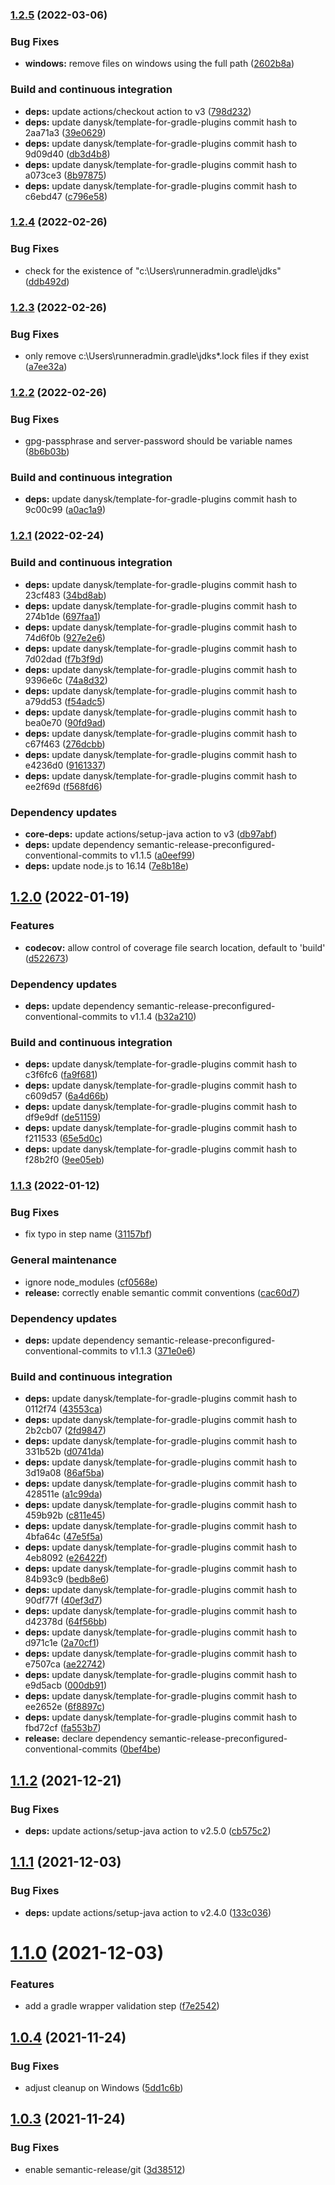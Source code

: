 ### [1.2.5](https://github.com/DanySK/build-check-deploy-gradle-action/compare/1.2.4...1.2.5) (2022-03-06)


### Bug Fixes

* **windows:** remove files on windows using the full path ([2602b8a](https://github.com/DanySK/build-check-deploy-gradle-action/commit/2602b8a404b727858d0db1ee3eb43bfb15d87f6f))


### Build and continuous integration

* **deps:** update actions/checkout action to v3 ([798d232](https://github.com/DanySK/build-check-deploy-gradle-action/commit/798d232b86183102c401b38043b2e16bfe3c0cad))
* **deps:** update danysk/template-for-gradle-plugins commit hash to 2aa71a3 ([39e0629](https://github.com/DanySK/build-check-deploy-gradle-action/commit/39e06292dd59f7e4b62f509c1c226a2e3fe48849))
* **deps:** update danysk/template-for-gradle-plugins commit hash to 9d09d40 ([db3d4b8](https://github.com/DanySK/build-check-deploy-gradle-action/commit/db3d4b8aa65da7614254f0379de55649dcec77eb))
* **deps:** update danysk/template-for-gradle-plugins commit hash to a073ce3 ([8b97875](https://github.com/DanySK/build-check-deploy-gradle-action/commit/8b97875fabeee8e7a10348e27ba57a70c4623c27))
* **deps:** update danysk/template-for-gradle-plugins commit hash to c6ebd47 ([c796e58](https://github.com/DanySK/build-check-deploy-gradle-action/commit/c796e5854c6cd6f660b831c95154156ec800ccc1))

### [1.2.4](https://github.com/DanySK/build-check-deploy-gradle-action/compare/1.2.3...1.2.4) (2022-02-26)


### Bug Fixes

* check for the existence of "c:\Users\runneradmin\.gradle\jdks\" ([ddb492d](https://github.com/DanySK/build-check-deploy-gradle-action/commit/ddb492d682d9430ca688c25bef29e480cd3b3e46))

### [1.2.3](https://github.com/DanySK/build-check-deploy-gradle-action/compare/1.2.2...1.2.3) (2022-02-26)


### Bug Fixes

* only remove c:\Users\runneradmin\.gradle\jdks\*.lock files if they exist ([a7ee32a](https://github.com/DanySK/build-check-deploy-gradle-action/commit/a7ee32aab1860b5ba0e60bae29310e58317cab57))

### [1.2.2](https://github.com/DanySK/build-check-deploy-gradle-action/compare/1.2.1...1.2.2) (2022-02-26)


### Bug Fixes

* gpg-passphrase and server-password should be variable names ([8b6b03b](https://github.com/DanySK/build-check-deploy-gradle-action/commit/8b6b03b7f402bf4435e6ae32c0d387de0255e63f))


### Build and continuous integration

* **deps:** update danysk/template-for-gradle-plugins commit hash to 9c00c99 ([a0ac1a9](https://github.com/DanySK/build-check-deploy-gradle-action/commit/a0ac1a957338c36185a38b738b6356d2a50eaecc))

### [1.2.1](https://github.com/DanySK/build-check-deploy-gradle-action/compare/1.2.0...1.2.1) (2022-02-24)


### Build and continuous integration

* **deps:** update danysk/template-for-gradle-plugins commit hash to 23cf483 ([34bd8ab](https://github.com/DanySK/build-check-deploy-gradle-action/commit/34bd8abc6c3b4a342c42968aefdf90a2d60af664))
* **deps:** update danysk/template-for-gradle-plugins commit hash to 274b1de ([697faa1](https://github.com/DanySK/build-check-deploy-gradle-action/commit/697faa1e5a5ec29dc7a3c5b84c3491172d9c7c8e))
* **deps:** update danysk/template-for-gradle-plugins commit hash to 74d6f0b ([927e2e6](https://github.com/DanySK/build-check-deploy-gradle-action/commit/927e2e699fcd8eb1d2d3cf666e720d52cfa6a894))
* **deps:** update danysk/template-for-gradle-plugins commit hash to 7d02dad ([f7b3f9d](https://github.com/DanySK/build-check-deploy-gradle-action/commit/f7b3f9d5b96986d4197d4247491fd9ce2b9f9696))
* **deps:** update danysk/template-for-gradle-plugins commit hash to 9396e6c ([74a8d32](https://github.com/DanySK/build-check-deploy-gradle-action/commit/74a8d326759bde3743cd393d20806a1fab102814))
* **deps:** update danysk/template-for-gradle-plugins commit hash to a79dd53 ([f54adc5](https://github.com/DanySK/build-check-deploy-gradle-action/commit/f54adc5d9d55995b3215423ca0ef195b8cfb5b9a))
* **deps:** update danysk/template-for-gradle-plugins commit hash to bea0e70 ([90fd9ad](https://github.com/DanySK/build-check-deploy-gradle-action/commit/90fd9ad4b03982b36614fc7b9f417a1bba5a0255))
* **deps:** update danysk/template-for-gradle-plugins commit hash to c67f463 ([276dcbb](https://github.com/DanySK/build-check-deploy-gradle-action/commit/276dcbba460b1cd7db887d799151d7cc1a35e049))
* **deps:** update danysk/template-for-gradle-plugins commit hash to e4236d0 ([9161337](https://github.com/DanySK/build-check-deploy-gradle-action/commit/9161337977a1bed74f301a3e45a12264ac163e62))
* **deps:** update danysk/template-for-gradle-plugins commit hash to ee2f69d ([f568fd6](https://github.com/DanySK/build-check-deploy-gradle-action/commit/f568fd6d6fa4080bc4450f9310607e27134f977a))


### Dependency updates

* **core-deps:** update actions/setup-java action to v3 ([db97abf](https://github.com/DanySK/build-check-deploy-gradle-action/commit/db97abf3f797051b3a8c9e2e387146e1309001f3))
* **deps:** update dependency semantic-release-preconfigured-conventional-commits to v1.1.5 ([a0eef99](https://github.com/DanySK/build-check-deploy-gradle-action/commit/a0eef99e143b75cc27a7a9e1d000c1eda5c6a3f4))
* **deps:** update node.js to 16.14 ([7e8b18e](https://github.com/DanySK/build-check-deploy-gradle-action/commit/7e8b18e6c91d2f43ca26de56eee55d25d8fafb87))

## [1.2.0](https://github.com/DanySK/build-check-deploy-gradle-action/compare/1.1.3...1.2.0) (2022-01-19)


### Features

* **codecov:** allow control of coverage file search location, default to 'build' ([d522673](https://github.com/DanySK/build-check-deploy-gradle-action/commit/d522673edb306051e40e1c389bf24cdcc23056dc))


### Dependency updates

* **deps:** update dependency semantic-release-preconfigured-conventional-commits to v1.1.4 ([b32a210](https://github.com/DanySK/build-check-deploy-gradle-action/commit/b32a21087c8d51ff0e76ae8614ecbeea9bc954da))


### Build and continuous integration

* **deps:** update danysk/template-for-gradle-plugins commit hash to c3f6fc6 ([fa9f681](https://github.com/DanySK/build-check-deploy-gradle-action/commit/fa9f6819924c850c8d61225e8a19c25bc4f53ed7))
* **deps:** update danysk/template-for-gradle-plugins commit hash to c609d57 ([6a4d66b](https://github.com/DanySK/build-check-deploy-gradle-action/commit/6a4d66ba52b0263ddd7fb7e57fe13dceb17617f2))
* **deps:** update danysk/template-for-gradle-plugins commit hash to df9e9df ([de51159](https://github.com/DanySK/build-check-deploy-gradle-action/commit/de5115989c4b59bc293eb27de1acb5ece86b2e67))
* **deps:** update danysk/template-for-gradle-plugins commit hash to f211533 ([65e5d0c](https://github.com/DanySK/build-check-deploy-gradle-action/commit/65e5d0cea031efbf4875bab40f4fe57e1c3fae68))
* **deps:** update danysk/template-for-gradle-plugins commit hash to f28b2f0 ([9ee05eb](https://github.com/DanySK/build-check-deploy-gradle-action/commit/9ee05eb3c91cef99adc6d44ac295cc97ea9fdf38))

### [1.1.3](https://github.com/DanySK/build-check-deploy-gradle-action/compare/1.1.2...1.1.3) (2022-01-12)


### Bug Fixes

* fix typo in step name ([31157bf](https://github.com/DanySK/build-check-deploy-gradle-action/commit/31157bf7d5cfaa1418f9c3e38abd535b08540c21))


### General maintenance

* ignore node_modules ([cf0568e](https://github.com/DanySK/build-check-deploy-gradle-action/commit/cf0568e87b82eecc58ad069c93e1336f56ff2cd9))
* **release:** correctly enable semantic commit conventions ([cac60d7](https://github.com/DanySK/build-check-deploy-gradle-action/commit/cac60d71fc161c601740f8808f5e55cdcc9afefc))


### Dependency updates

* **deps:** update dependency semantic-release-preconfigured-conventional-commits to v1.1.3 ([371e0e6](https://github.com/DanySK/build-check-deploy-gradle-action/commit/371e0e66304f15d3f6f50cd5a410242c2bdc0e45))


### Build and continuous integration

* **deps:** update danysk/template-for-gradle-plugins commit hash to 0112f74 ([43553ca](https://github.com/DanySK/build-check-deploy-gradle-action/commit/43553cac870946d1248b5c3c10d97e6e2d7273be))
* **deps:** update danysk/template-for-gradle-plugins commit hash to 2b2cb07 ([2fd9847](https://github.com/DanySK/build-check-deploy-gradle-action/commit/2fd984727a72327e0f9c5e98351c6fab5d8111c5))
* **deps:** update danysk/template-for-gradle-plugins commit hash to 331b52b ([d0741da](https://github.com/DanySK/build-check-deploy-gradle-action/commit/d0741da1a44a3778acafe95aac58c845badbf78a))
* **deps:** update danysk/template-for-gradle-plugins commit hash to 3d19a08 ([86af5ba](https://github.com/DanySK/build-check-deploy-gradle-action/commit/86af5ba7e0faee0d5877ad2d74c4bdfbb19c5848))
* **deps:** update danysk/template-for-gradle-plugins commit hash to 428511e ([a1c99da](https://github.com/DanySK/build-check-deploy-gradle-action/commit/a1c99da777d506fc96bda9e0ae64098c7ac708e5))
* **deps:** update danysk/template-for-gradle-plugins commit hash to 459b92b ([c811e45](https://github.com/DanySK/build-check-deploy-gradle-action/commit/c811e45a7e2c9c7a2a89138b3692c022f90f1bf3))
* **deps:** update danysk/template-for-gradle-plugins commit hash to 4bfa64c ([47e5f5a](https://github.com/DanySK/build-check-deploy-gradle-action/commit/47e5f5af3cece8545c29b74eb243347420c5c7d3))
* **deps:** update danysk/template-for-gradle-plugins commit hash to 4eb8092 ([e26422f](https://github.com/DanySK/build-check-deploy-gradle-action/commit/e26422fac311fac44827d5653d4747518b6dce00))
* **deps:** update danysk/template-for-gradle-plugins commit hash to 84b93c9 ([bedb8e6](https://github.com/DanySK/build-check-deploy-gradle-action/commit/bedb8e60d483df5bb5f92f7621a12003cdd0ab81))
* **deps:** update danysk/template-for-gradle-plugins commit hash to 90df77f ([40ef3d7](https://github.com/DanySK/build-check-deploy-gradle-action/commit/40ef3d78f0536b433d2b79469277aa22643bd24e))
* **deps:** update danysk/template-for-gradle-plugins commit hash to d42378d ([64f56bb](https://github.com/DanySK/build-check-deploy-gradle-action/commit/64f56bbd885b4dc0a20f4282a1928a50d9bf48a2))
* **deps:** update danysk/template-for-gradle-plugins commit hash to d971c1e ([2a70cf1](https://github.com/DanySK/build-check-deploy-gradle-action/commit/2a70cf197a30906ef7f0a66e7c968423d103da35))
* **deps:** update danysk/template-for-gradle-plugins commit hash to e7507ca ([ae22742](https://github.com/DanySK/build-check-deploy-gradle-action/commit/ae22742fb3ae4cd8442f23703873b92fb8b0c4b4))
* **deps:** update danysk/template-for-gradle-plugins commit hash to e9d5acb ([000db91](https://github.com/DanySK/build-check-deploy-gradle-action/commit/000db91ce636f1e24ef4baea1158d63af31f0773))
* **deps:** update danysk/template-for-gradle-plugins commit hash to ee2652e ([6f8897c](https://github.com/DanySK/build-check-deploy-gradle-action/commit/6f8897cfdd3e569886f891e485b7cdb9999228bb))
* **deps:** update danysk/template-for-gradle-plugins commit hash to fbd72cf ([fa553b7](https://github.com/DanySK/build-check-deploy-gradle-action/commit/fa553b7fa22362eba626609918a8929ad3a1e412))
* **release:** declare dependency semantic-release-preconfigured-conventional-commits ([0bef4be](https://github.com/DanySK/build-check-deploy-gradle-action/commit/0bef4be6e4cb07fccdd2b31861df7641380d15e1))

## [1.1.2](https://github.com/DanySK/build-check-deploy-gradle-action/compare/1.1.1...1.1.2) (2021-12-21)


### Bug Fixes

* **deps:** update actions/setup-java action to v2.5.0 ([cb575c2](https://github.com/DanySK/build-check-deploy-gradle-action/commit/cb575c20ecee11be5788791e51ed3ee59106d04f))

## [1.1.1](https://github.com/DanySK/build-check-deploy-gradle-action/compare/1.1.0...1.1.1) (2021-12-03)


### Bug Fixes

* **deps:** update actions/setup-java action to v2.4.0 ([133c036](https://github.com/DanySK/build-check-deploy-gradle-action/commit/133c036efff10129eb9cc1b059907213cda00978))

# [1.1.0](https://github.com/DanySK/build-check-deploy-gradle-action/compare/1.0.4...1.1.0) (2021-12-03)


### Features

* add a gradle wrapper validation step ([f7e2542](https://github.com/DanySK/build-check-deploy-gradle-action/commit/f7e254239ea0188d3b92fa60bbf991b3e516cb07))

## [1.0.4](https://github.com/DanySK/build-check-deploy-gradle-action/compare/1.0.3...1.0.4) (2021-11-24)


### Bug Fixes

* adjust cleanup on Windows ([5dd1c6b](https://github.com/DanySK/build-check-deploy-gradle-action/commit/5dd1c6b5f95d2045b2d6a7b751785457916cb8bf))

## [1.0.3](https://github.com/DanySK/build-check-deploy-gradle-action/compare/1.0.2...1.0.3) (2021-11-24)


### Bug Fixes

* enable semantic-release/git ([3d38512](https://github.com/DanySK/build-check-deploy-gradle-action/commit/3d385123f76a49d4fc8bf9658d96a0943977d9f0))
